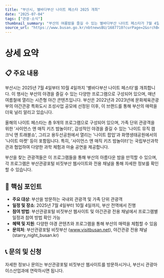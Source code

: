 ```yaml
---
title: "부산시, 별바다부산 나이트 페스타 2025 개최"
date: "2025-07-04"
tags: ["관광·소식"]
thumbnail_summary: "부산의 여름밤을 즐길 수 있는 별바다부산 나이트 페스타가 7월 4일부터 시작됩니다!"
source_url: "https://www.busan.go.kr/nbtnewsBU/1687710?curPage=2&srchBeginDt=&srchEndDt=&srchKey=&srchText="
---
```


# 상세 요약

## 📋 주요 내용
부산시는 2025년 7월 4일부터 10월 4일까지 '별바다부산 나이트 페스타'를 개최합니다. 이 행사는 부산의 야경을 즐길 수 있는 다양한 프로그램으로 구성되어 있으며, 매년 여름철에 열리는 시즌형 야간 콘텐츠입니다. 부산은 2022년과 2023년에 문화체육관광부의 야간관광 특화도시 조성사업 공모에 선정된 이후, 이 브랜드를 통해 부산의 매력을 더욱 널리 알리고 있습니다.

올해의 나이트 페스타는 총 9개의 프로그램으로 구성되어 있으며, 가족 단위 관광객을 위한 '사이언스 앤 매직 키즈 밤놀이터', 감성적인 야경을 즐길 수 있는 '나이트 뮤직 캠크닉 앤 트래블쇼', 그리고 용두산공원에서 열리는 '나이트 팝업'과 화명생태공원에서의 '나이트 마켓' 등이 포함됩니다. 특히, '사이언스 앤 매직 키즈 밤놀이터'는 국립부산과학관과 협업하여 다양한 과학 체험과 마술 공연을 제공합니다.

부산을 찾는 관광객들은 이 프로그램들을 통해 부산의 아름다운 밤을 만끽할 수 있으며, 각 프로그램은 부산관광포털 비짓부산 웹사이트와 전용 채널을 통해 자세한 정보를 확인할 수 있습니다.

## 🎯 핵심 포인트
- **주요 대상**: 부산을 방문하는 국내외 관광객 및 가족 단위 관광객
- **일정 및 장소**: 2025년 7월 4일부터 10월 4일까지, 부산 전역에서 진행
- **참여 방법**: 부산관광포털 비짓부산 웹사이트 및 야간관광 전용 채널에서 프로그램별 일정과 참여 방법 확인 가능
- **혜택 및 지원**: 다양한 야경 콘텐츠와 프로그램을 통해 부산의 매력을 체험할 수 있음
- **문의처**: 부산관광포털 비짓부산 (www.visitbusan.net), 야간관광 전용 채널 (starry_night_busan.kr)

## 📞 문의 및 신청
자세한 정보나 문의는 부산관광포털 비짓부산 웹사이트를 방문하시거나, 부산시 관광마이스산업과에 연락하시면 됩니다.
